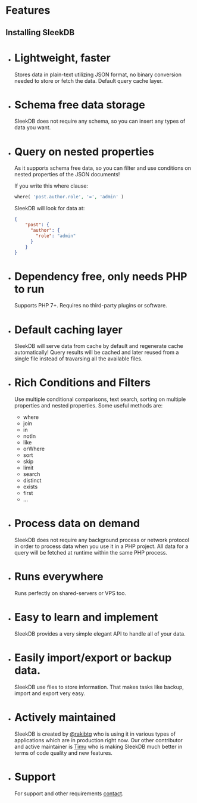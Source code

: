 <!--METADATA
{
    "title": "Features",
    "url": "features",
    "icon": "filing"
}
!METADATA-->

# Features

## Installing SleekDB

- # Lightweight, faster

  Stores data in plain-text utilizing JSON format, no binary conversion needed to store or fetch the data. Default query cache layer.

- # Schema free data storage

  SleekDB does not require any schema, so you can insert any types of data you want.

- # Query on nested properties

  As it supports schema free data, so you can filter and use conditions on nested properties of the JSON documents!

  If you write this where clause:

  ```php
  where( 'post.author.role', '=', 'admin' )
  ```

  SleekDB will look for data at:

  ```json
  {
      "post": {
        "author": {
          "role": "admin"
        }
      }
  }
  ```

- # Dependency free, only needs PHP to run

  Supports PHP 7+. Requires no third-party plugins or software.

- # Default caching layer

  SleekDB will serve data from cache by default and regenerate cache automatically! Query results will be cached and later reused from a single file instead of travarsing all the available files.

- # Rich Conditions and Filters

  Use multiple conditional comparisons, text search, sorting on multiple properties and nested properties. Some useful methods are:

  - where
  - join
  - in
  - notIn
  - like
  - orWhere
  - sort
  - skip
  - limit
  - search
  - distinct
  - exists
  - first
  - ...

- # Process data on demand

  SleekDB does not require any background process or network protocol in order to process data when you use it in a PHP project. All data for a query will be fetched at runtime within the same PHP process.

- # Runs everywhere

  Runs perfectly on shared-servers or VPS too.

- # Easy to learn and implement

  SleekDB provides a very simple elegant API to handle all of your data.

- # Easily import/export or backup data.

  SleekDB use files to store information. That makes tasks like backup, import and export very easy.

- # Actively maintained

  SleekDB is created by <a rel="noopener nofollow" href="https://twitter.com/rakibtg" target="_blank">@rakibtg</a> who is using it in various types of applications which are in production right now. Our other contributor and active maintainer is <a rel="noopener nofollow" href="https://www.goodsoft.de" target="_blank">Timu</a> who is making SleekDB much better in terms of code quality and new features.

- # Support

  For support and other requirements <a class="gotoblock" href="#/contact">contact</a>.
